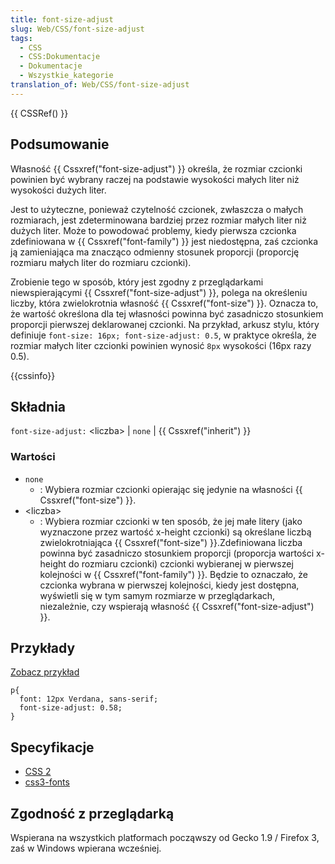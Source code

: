 ```yaml
---
title: font-size-adjust
slug: Web/CSS/font-size-adjust
tags:
  - CSS
  - CSS:Dokumentacje
  - Dokumentacje
  - Wszystkie_kategorie
translation_of: Web/CSS/font-size-adjust
---
```

{{ CSSRef() }}

## Podsumowanie

Własność {{ Cssxref("font-size-adjust") }} określa, że rozmiar czcionki powinien być wybrany raczej na podstawie wysokości małych liter niż wysokości dużych liter.

Jest to użyteczne, ponieważ czytelność czcionek, zwłaszcza o małych rozmiarach, jest zdeterminowana bardziej przez rozmiar małych liter niż dużych liter. Może to powodować problemy, kiedy pierwsza czcionka zdefiniowana w {{ Cssxref("font-family") }} jest niedostępna, zaś czcionka ją zamieniająca ma znacząco odmienny stosunek proporcji (proporcję rozmiaru małych liter do rozmiaru czcionki).

Zrobienie tego w sposób, który jest zgodny z przeglądarkami niewspierającymi {{ Cssxref("font-size-adjust") }}, polega na określeniu liczby, która zwielokrotnia własność {{ Cssxref("font-size") }}. Oznacza to, że wartość określona dla tej własności powinna być zasadniczo stosunkiem proporcji pierwszej deklarowanej czcionki. Na przykład, arkusz stylu, który definiuje `font-size: 16px; font-size-adjust: 0.5`, w praktyce określa, że rozmiar małych liter czcionki powinien wynosić `8px` wysokości (16px razy 0.5).

{{cssinfo}}

## Składnia

`font-size-adjust:` \<liczba> | `none` | {{ Cssxref("inherit") }}

### Wartości

- `none`
  - : Wybiera rozmiar czcionki opierając się jedynie na własności {{ Cssxref("font-size") }}.
- \<liczba>
  - : Wybiera rozmiar czcionki w ten sposób, że jej małe litery (jako wyznaczone przez wartość x-height czcionki) są określane liczbą zwielokrotniająca {{ Cssxref("font-size") }}.Zdefiniowana liczba powinna być zasadniczo stosunkiem proporcji (proporcja wartości x-height do rozmiaru czcionki) czcionki wybieranej w pierwszej kolejności w {{ Cssxref("font-family") }}. Będzie to oznaczało, że czcionka wybrana w pierwszej kolejności, kiedy jest dostępna, wyświetli się w tym samym rozmiarze w przeglądarkach, niezależnie, czy wspierają własność {{ Cssxref("font-size-adjust") }}.

## Przykłady

[Zobacz przykład](/samples/cssref/font-size-adjust.html)

    p{
      font: 12px Verdana, sans-serif;
      font-size-adjust: 0.58;
    }

## Specyfikacje

- [CSS 2](http://www.w3.org/TR/1998/REC-CSS2-19980512/fonts.html#propdef-font-size-adjust)
- [css3-fonts](http://www.w3.org/TR/css3-fonts/#font-size-adjust)

## Zgodność z przeglądarką

Wspierana na wszystkich platformach począwszy od Gecko 1.9 / Firefox 3, zaś w Windows wpierana wcześniej.
